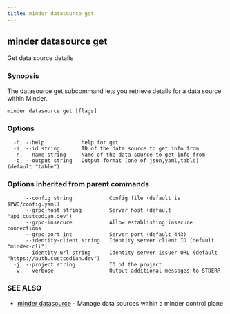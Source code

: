 ```yaml
---
title: minder datasource get
---
```

## minder datasource get

Get data source details

### Synopsis

The datasource get subcommand lets you retrieve details for a data source within Minder.

```
minder datasource get [flags]
```

### Options

```
  -h, --help            help for get
  -i, --id string       ID of the data source to get info from
  -n, --name string     Name of the data source to get info from
  -o, --output string   Output format (one of json,yaml,table) (default "table")
```

### Options inherited from parent commands

```
      --config string            Config file (default is $PWD/config.yaml)
      --grpc-host string         Server host (default "api.custcodian.dev")
      --grpc-insecure            Allow establishing insecure connections
      --grpc-port int            Server port (default 443)
      --identity-client string   Identity server client ID (default "minder-cli")
      --identity-url string      Identity server issuer URL (default "https://auth.custcodian.dev")
  -j, --project string           ID of the project
  -v, --verbose                  Output additional messages to STDERR
```

### SEE ALSO

* [minder datasource](minder_datasource.md)	 - Manage data sources within a minder control plane

